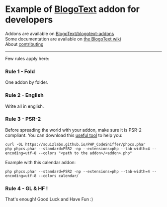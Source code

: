 # Example of [BlogoText](https://github.com/BlogoText/blogotext) addon for developers
Addons are available on [BlogoText/blogotext-addons](https://github.com/BlogoText/blogotext-addons)      
Some documentation are available on [the BlogoText wiki](https://github.com/BlogoText/blogotext/wiki)      
About [contributing](https://github.com/BlogoText/blogotext/wiki/Contributing)

---

Few rules apply here:


### Rule 1 - Fold

One addon by folder.

### Rule 2 - English

Write all in english.

### Rule 3 - PSR-2

Before spreading the world with your addon, make sure it is PSR-2 compliant.
You can download this [useful tool](https://github.com/squizlabs/PHP_CodeSniffer) to help you:

    curl -OL https://squizlabs.github.io/PHP_CodeSniffer/phpcs.phar
    php phpcs.phar --standard=PSR2 -np --extensions=php --tab-width=4 --encoding=utf-8 --colors "<path to the addon>/<addon>.php"

Example with this calendar addon:

    php phpcs.phar --standard=PSR2 -np --extensions=php --tab-width=4 --encoding=utf-8 --colors calendar/

### Rule 4 - GL & HF !

That's enough! Good Luck and Have Fun :)
